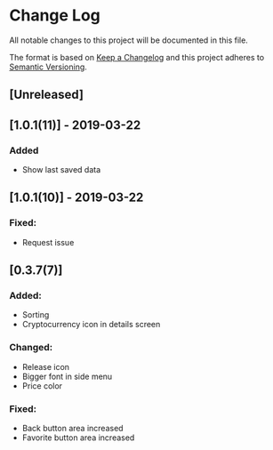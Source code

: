 # Change Log
All notable changes to this project will be documented in this file.

The format is based on [Keep a Changelog](http://keepachangelog.com/)
and this project adheres to [Semantic Versioning](http://semver.org/).

## [Unreleased]

## [1.0.1(11)] - 2019-03-22
### Added
- Show last saved data

## [1.0.1(10)] - 2019-03-22
### Fixed:
- Request issue

## [0.3.7(7)]
### Added:
- Sorting
- Cryptocurrency icon in details screen

### Changed:
- Release icon
- Bigger font in side menu
- Price color

### Fixed:
- Back button area increased
- Favorite button area increased
